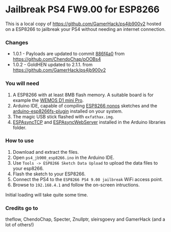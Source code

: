 # Jailbreak PS4 FW9.00 for ESP8266


This is a local copy of https://github.com/GamerHack/ps4jb900v2 hosted on a ESP8266 to jailbreak your PS4 without needing an internet connection.

### Changes

- 1.0.1 - Payloads are updated to commit [886f4a0](https://github.com/ChendoChap/pOOBs4/commit/886f4a07d0793ea6ee945ba064c6056e3af0231c) from https://github.com/ChendoChap/pOOBs4
- 1.0.2 - GoldHEN updated to 2.1.1. from https://github.com/GamerHack/ps4jb900v2

### You will need

1.  A ESP8266 with at least 8MB flash memory. A suitable board is for example the [WEMOS D1 mini Pro](https://www.wemos.cc/en/latest/d1/d1_mini_pro.html ).
2.  Arduino IDE, capable of compiling [ESP8266 nonos](https://github.com/esp8266/Arduino) sketches and the [arduino-esp8266fs-plugin](https://github.com/esp8266/arduino-esp8266fs-plugin/releases) installed on your system.
3.  The magic USB stick flashed with `exfathax.img`.
4.  [ESPAsyncTCP](https://github.com/me-no-dev/ESPAsyncTCP) and [ESPAsyncWebServer](https://github.com/me-no-dev/ESPAsyncWebServer) installed in the Arduino libraries folder.

### How to use

1.  Download and extract the files.
2.  Open `ps4_jb900_esp8266.ino` in the Arduino IDE.
3.  Use `Tools -> ESP8266 Sketch Data Upload` to upload the data files to your esp8266.
4.  Flash the sketch to your ESP8266.
5.  Connect the PS4 to the `ESP8266 PS4 9.00 jailbreak` WiFi access point.
5.  Browse to `192.168.4.1` and follow the on-screen intructions.

Initial loading will take quite some time.

### Credits go to
theflow, ChendoChap, Specter, Znullptr, sleirsgoevy and GamerHack (and a lot of others!)
